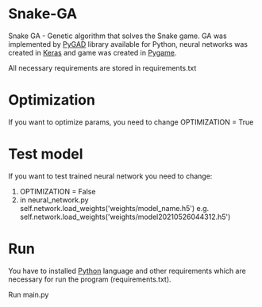 # Snake-GA
Snake GA - Genetic algorithm that solves the Snake game. GA was implemented by [PyGAD](https://pygad.readthedocs.io/en/latest/#) library available for Python, neural networks was created in [Keras](https://keras.io/) and game was created in [Pygame](https://www.pygame.org/news).

All necessary requirements are stored in requirements.txt

# Optimization
If you want to optimize params, you need to change OPTIMIZATION = True

# Test model
If you want to test trained neural network you need to change:
  1. OPTIMIZATION = False
  2. in neural_network.py self.network.load_weights('weights/model_name.h5') e.g. self.network.load_weights('weights/model20210526044312.h5')

# Run
You have to installed [Python](https://www.python.org/) language and other requirements which are necessary for run the program (requirements.txt).

Run main.py
